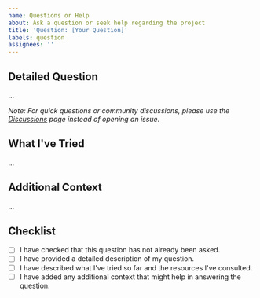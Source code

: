 ```yaml
---
name: Questions or Help
about: Ask a question or seek help regarding the project
title: 'Question: [Your Question]'
labels: question
assignees: ''
---
```


## Detailed Question

<!-- Please provide a detailed description of your question or the help you need regarding the project. -->

...

_Note: For quick questions or community discussions, please use the [Discussions][discussions] page instead of opening an issue._

## What I've Tried

<!-- Describe what you've tried so far and what resources you've consulted. -->

...

## Additional Context

<!-- Add any other context or screenshots about the question here. -->

...

## Checklist

- [ ] I have checked that this question has not already been asked.
- [ ] I have provided a detailed description of my question.
- [ ] I have described what I've tried so far and the resources I've consulted.
- [ ] I have added any additional context that might help in answering the question.

[discussions]: {{DISCUSSIONS_URL}}

<!-- Template by Evgenii Shiliaev - Licensed under CC BY 4.0 -->
<!-- https://github.com/Jekwwer/markdown-docs-kit -->
<!-- Licensed under: https://github.com/Jekwwer/markdown-docs-kit/blob/main/LICENSE -->
